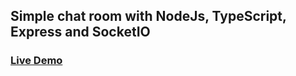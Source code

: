 ## Simple chat room with NodeJs, TypeScript, Express and SocketIO
### [Live Demo](https://chat-room-m96d.onrender.com)
